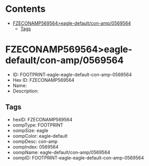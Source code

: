 



Contents
========

* [FZECONAMP569564>eagle-default/con-amp/0569564](#fzeconamp569564eagle-defaultcon-amp0569564)
	* [Tags](#tags)

# FZECONAMP569564>eagle-default/con-amp/0569564

- ID: FOOTPRINT-eagle-eagle-default-con-amp-0569564
- Hex ID: FZECONAMP569564
- Name: 
- Description: 

## Tags

- hexID: FZECONAMP569564
- oompType: FOOTPRINT
- oompSize: eagle
- oompColor: eagle-default
- oompDesc: con-amp
- oompIndex: 0569564
- oompName: eagle-default/con-amp/0569564
- oompID: FOOTPRINT-eagle-eagle-default-con-amp-0569564

